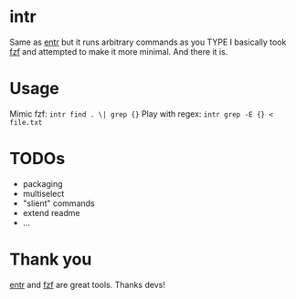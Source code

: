 # intr
Same as [entr](http://eradman.com/entrproject/) but it runs arbitrary commands as you TYPE
I basically took [fzf](https://github.com/junegunn/fzf) and attempted to make it more minimal. And there it is.

# Usage
Mimic fzf: `intr find . \| grep {}`
Play with regex: `intr grep -E {} < file.txt`

# TODOs
- packaging
- multiselect
- "slient" commands
- extend readme
- ...

# Thank you
[entr](http://eradman.com/entrproject/) and [fzf](https://github.com/junegunn/fzf) are great tools. Thanks devs!
